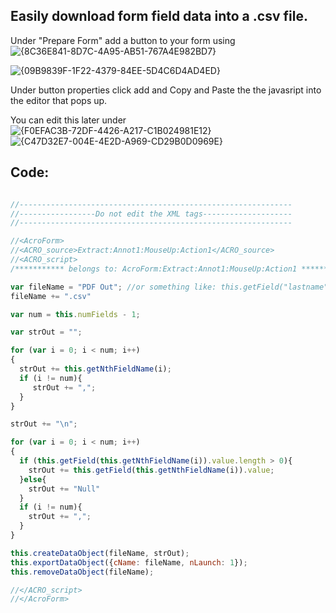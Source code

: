 Easily download form field data into a .csv file.
-----
Under "Prepare Form" add a button to your form using   ![{8C36E841-8D7C-4A95-AB51-767A4E982BD7}](https://github.com/user-attachments/assets/70d6e854-670a-44e5-a5ef-4f5ce18d2157)

![{09B9839F-1F22-4379-84EE-5D4C6D4AD4ED}](https://github.com/user-attachments/assets/9b9b33f8-da6f-43d9-a296-7fffeea3bc6b)

Under button properties click add and Copy and Paste the the javasript into the editor that pops up.

You can edit this later under ![{F0EFAC3B-72DF-4426-A217-C1B024981E12}](https://github.com/user-attachments/assets/eddda5fc-2c3b-407a-879c-7a7018e83fc4)  ![{C47D32E7-004E-4E2D-A969-CD29B0D0969E}](https://github.com/user-attachments/assets/de83fce2-670a-4117-b49e-d5b65516ef4f)


Code:
-----
```js

//-------------------------------------------------------------
//-----------------Do not edit the XML tags--------------------
//-------------------------------------------------------------

//<AcroForm>
//<ACRO_source>Extract:Annot1:MouseUp:Action1</ACRO_source>
//<ACRO_script>
/*********** belongs to: AcroForm:Extract:Annot1:MouseUp:Action1 ***********/

var fileName = "PDF Out"; //or something like: this.getField("lastname").value;
fileName += ".csv"

var num = this.numFields - 1;

var strOut = "";

for (var i = 0; i < num; i++)
{  
  strOut += this.getNthFieldName(i);
  if (i != num){ 
     strOut += ","; 
  }       
}

strOut += "\n";

for (var i = 0; i < num; i++)
{ 
  if (this.getField(this.getNthFieldName(i)).value.length > 0){
    strOut += this.getField(this.getNthFieldName(i)).value;
  }else{
    strOut += "Null"
  }
  if (i != num){
    strOut += ",";
  }        
}

this.createDataObject(fileName, strOut);
this.exportDataObject({cName: fileName, nLaunch: 1});
this.removeDataObject(fileName);

//</ACRO_script> 
//</AcroForm>




